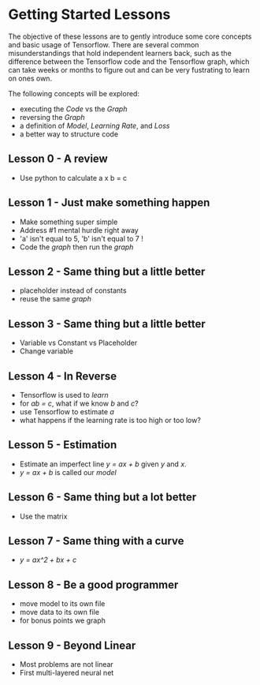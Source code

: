 # Getting Started Lessons

The objective of these lessons are to gently introduce some core concepts and basic usage of Tensorflow.  There are several common misunderstandings that hold independent learners back, such as the difference between the Tensorflow code and the Tensorflow graph, which can take weeks or months to figure out and can be very fustrating to learn on ones own.

The following concepts will be explored:

- executing the *Code* vs the *Graph*
- reversing the *Graph*
- a definition of *Model*, *Learning Rate*, and *Loss*
- a better way to structure code


## Lesson 0 - A review

- Use python to calculate a x b = c

## Lesson 1 - Just make something happen

- Make something super simple
- Address #1 mental hurdle right away
- 'a' isn't equal to 5, 'b' isn't equal to 7 !
- Code the *graph* then run the *graph*

## Lesson 2 - Same thing but a little better

- placeholder instead of constants
- reuse the same *graph*

## Lesson 3 - Same thing but a little better

- Variable vs Constant vs Placeholder
- Change variable

## Lesson 4 - In Reverse

- Tensorflow is used to *learn*
- for *ab = c*, what if we know *b* and *c*?
- use Tensorflow to estimate *a*
- what happens if the learning rate is too high or too low?

## Lesson 5 - Estimation

- Estimate an imperfect line *y = ax + b* given *y* and *x*.
- *y = ax + b* is called our *model*

## Lesson 6 - Same thing but a lot better

- Use the matrix

## Lesson 7 - Same thing with a curve

- *y = ax^2 + bx + c*

## Lesson 8 - Be a good programmer

- move model to its own file
- move data to its own file
- for bonus points we graph

## Lesson 9 - Beyond Linear

- Most problems are not linear
- First multi-layered neural net
